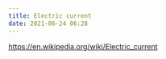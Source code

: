 ```yaml
---
title: Electric current
date: 2021-06-24 06:28
---
```


https://en.wikipedia.org/wiki/Electric_current
